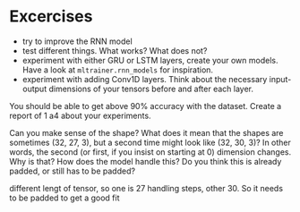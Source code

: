 # Excercises

- try to improve the RNN model
- test different things. What works? What does not?
- experiment with either GRU or LSTM layers, create your own models. Have a look at `mltrainer.rnn_models` for inspiration.
- experiment with adding Conv1D layers. Think about the necessary input-output dimensions of your tensors before and after each layer.

You should be able to get above 90% accuracy with the dataset.
Create a report of 1 a4 about your experiments.



Can you make sense of the shape?
What does it mean that the shapes are sometimes (32, 27, 3), but a second time might look like (32, 30, 3)? In other words, the second (or first, if you insist on starting at 0) dimension changes. Why is that? How does the model handle this? Do you think this is already padded, or still has to be padded?

different lengt of tensor, so one is 27 handling steps, other 30. So it needs to be padded to get a good fit
